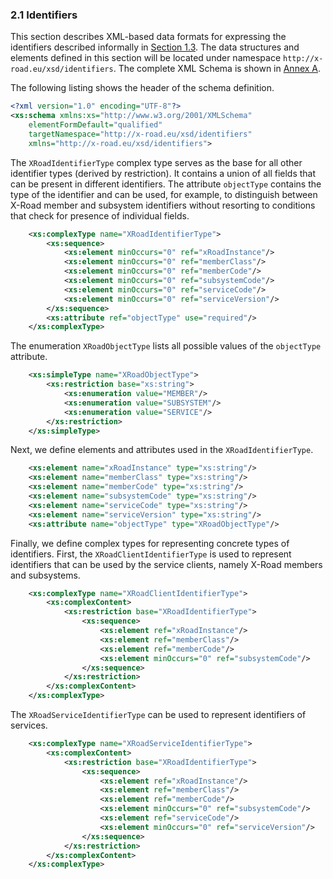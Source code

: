 ### 2.1 Identifiers

This section describes XML-based data formats for expressing the identifiers described informally in [Section 1.3](#13-identifying-entities). The data structures and elements defined in this section will be located under namespace `http://x-road.eu/xsd/identifiers`. The complete XML Schema is shown in [Annex A](#annex-a-xml-schema-for-identifiers).

The following listing shows the header of the schema definition.

```xml
<?xml version="1.0" encoding="UTF-8"?>
<xs:schema xmlns:xs="http://www.w3.org/2001/XMLSchema"
    elementFormDefault="qualified"
    targetNamespace="http://x-road.eu/xsd/identifiers"
    xmlns="http://x-road.eu/xsd/identifiers">
```

The `XRoadIdentifierType` complex type serves as the base for all other identifier types (derived by restriction). It contains a union of all fields that can be present in different identifiers. The attribute `objectType` contains the type of the identifier and can be used, for example, to distinguish between X-Road member and subsystem identifiers without resorting to conditions that check for presence of individual fields.

```xml
    <xs:complexType name="XRoadIdentifierType">
        <xs:sequence>
            <xs:element minOccurs="0" ref="xRoadInstance"/>
            <xs:element minOccurs="0" ref="memberClass"/>
            <xs:element minOccurs="0" ref="memberCode"/>
            <xs:element minOccurs="0" ref="subsystemCode"/>
            <xs:element minOccurs="0" ref="serviceCode"/>
            <xs:element minOccurs="0" ref="serviceVersion"/>
        </xs:sequence>
        <xs:attribute ref="objectType" use="required"/>
    </xs:complexType>
```

The enumeration `XRoadObjectType` lists all possible values of the `objectType` attribute.

```xml
    <xs:simpleType name="XRoadObjectType">
        <xs:restriction base="xs:string">
            <xs:enumeration value="MEMBER"/>
            <xs:enumeration value="SUBSYSTEM"/>
            <xs:enumeration value="SERVICE"/>
        </xs:restriction>
    </xs:simpleType>
```

Next, we define elements and attributes used in the `XRoadIdentifierType`.

```xml
    <xs:element name="xRoadInstance" type="xs:string"/>
    <xs:element name="memberClass" type="xs:string"/>
    <xs:element name="memberCode" type="xs:string"/>
    <xs:element name="subsystemCode" type="xs:string"/>
    <xs:element name="serviceCode" type="xs:string"/>
    <xs:element name="serviceVersion" type="xs:string"/>
    <xs:attribute name="objectType" type="XRoadObjectType"/>
```

Finally, we define complex types for representing concrete types of identifiers. First, the `XRoadClientIdentifierType` is used to represent identifiers that can be used by the service clients, namely X-Road members and subsystems.

```xml
    <xs:complexType name="XRoadClientIdentifierType">
        <xs:complexContent>
            <xs:restriction base="XRoadIdentifierType">
                <xs:sequence>
                    <xs:element ref="xRoadInstance"/>
                    <xs:element ref="memberClass"/>
                    <xs:element ref="memberCode"/>
                    <xs:element minOccurs="0" ref="subsystemCode"/>
                </xs:sequence>
            </xs:restriction>
        </xs:complexContent>
    </xs:complexType>
```

The `XRoadServiceIdentifierType` can be used to represent identifiers of services.

```xml
    <xs:complexType name="XRoadServiceIdentifierType">
        <xs:complexContent>
            <xs:restriction base="XRoadIdentifierType">
                <xs:sequence>
                    <xs:element ref="xRoadInstance"/>
                    <xs:element ref="memberClass"/>
                    <xs:element ref="memberCode"/>
                    <xs:element minOccurs="0" ref="subsystemCode"/>
                    <xs:element ref="serviceCode"/>
                    <xs:element minOccurs="0" ref="serviceVersion"/>
                </xs:sequence>
            </xs:restriction>
        </xs:complexContent>
    </xs:complexType>
```